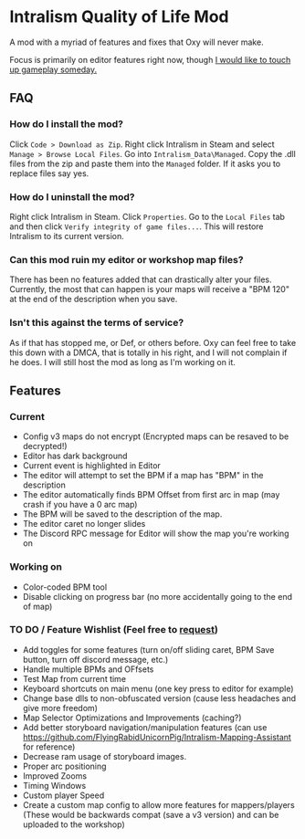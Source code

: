 # Intralism Quality of Life Mod
A mod with a myriad of features and fixes that Oxy will never make.

Focus is primarily on editor features right now, though [I would like to touch up gameplay someday.](https://cdn.discordapp.com/attachments/646553696821444609/905530596632191066/91adfe01e7.png)

## FAQ
### How do I install the mod?
Click `Code > Download as Zip`. Right click Intralism in Steam and select `Manage > Browse Local Files`. Go into `Intralism_Data\Managed`. Copy the .dll files from the zip and paste them into the `Managed` folder. If it asks you to replace files say yes.

### How do I uninstall the mod?
Right click Intralism in Steam. Click `Properties`. Go to the `Local Files` tab and then click `Verify integrity of game files...`. This will restore Intralism to its current version.

### Can this mod ruin my editor or workshop map files?
There has been no features added that can drastically alter your files. Currently, the most that can happen is your maps will receive a "BPM 120" at the end of the description when you save.

### Isn't this against the terms of service?
As if that has stopped me, or Def, or others before. Oxy can feel free to take this down with a DMCA, that is totally in his right, and I will not complain if he does. I will still host the mod as long as I'm working on it.

## Features
### Current
- Config v3 maps do not encrypt (Encrypted maps can be resaved to be decrypted!)
- Editor has dark background
- Current event is highlighted in Editor
- The editor will attempt to set the BPM if a map has "BPM" in the description
- The editor automatically finds BPM Offset from first arc in map (may crash if you have a 0 arc map)
- The BPM will be saved to the description of the map.
- The editor caret no longer slides
- The Discord RPC message for Editor will show the map you're working on

### Working on
- Color-coded BPM tool
- Disable clicking on progress bar (no more accidentally going to the end of map)

### TO DO / Feature Wishlist (Feel free to [request](https://github.com/FlyingRabidUnicornPig/IntralismQoLMod/issues))
- Add toggles for some features (turn on/off sliding caret, BPM Save button, turn off discord message, etc.)
- Handle multiple BPMs and OFfsets
- Test Map from current time
- Keyboard shortcuts on main menu (one key press to editor for example)
- Change base dlls to non-obfuscated version (cause less headaches and give more freedom)
- Map Selector Optimizations and Improvements (caching?)
- Add better storyboard navigation/manipulation features (can use https://github.com/FlyingRabidUnicornPig/Intralism-Mapping-Assistant for reference)
- Decrease ram usage of storyboard images.
- Proper arc positioning
- Improved Zooms
- Timing Windows
- Custom player Speed
- Create a custom map config to allow more features for mappers/players (These would be backwards compat (save a v3 version) and can be uploaded to the workshop)
